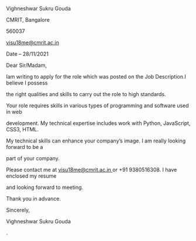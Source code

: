 ﻿

Vighneshwar Sukru Gouda

CMRIT, Bangalore

560037

<visu18me@cmrit.ac.in>

Date – 28/11/2021

Dear Sir/Madam,

Iam writing to apply for the role which was posted on the Job Description.I believe I possess

the right qualities and skills to carry out the role to high standards.

Your role requires skills in various types of programming and software used in web

development. My technical expertise includes work with Python, JavaScript, CSS3, HTML.

My technical skills can enhance your company’s image. I am really looking forward to be a

part of your company.

Please contact me at [visu18me@cmrit.ac.in](mailto:Visu18me@cmrit.ac.in)[ ](mailto:Visu18me@cmrit.ac.in)or +91 9380516308. I have enclosed my resume

and looking forward to meeting.

Thank you in advance.

Sincerely,

Vighneshwar Sukru Gouda

.

